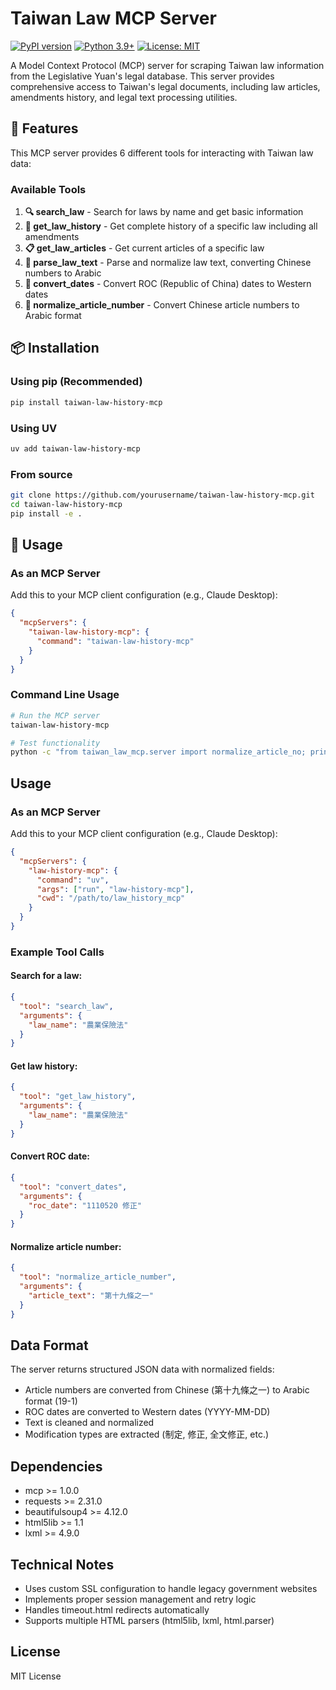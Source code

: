 # Taiwan Law MCP Server

[![PyPI version](https://badge.fury.io/py/taiwan-law-history-mcp.svg)](https://badge.fury.io/py/taiwan-law-history-mcp)
[![Python 3.9+](https://img.shields.io/badge/python-3.9+-blue.svg)](https://www.python.org/downloads/)
[![License: MIT](https://img.shields.io/badge/License-MIT-yellow.svg)](https://opensource.org/licenses/MIT)

A Model Context Protocol (MCP) server for scraping Taiwan law information from the Legislative Yuan's legal database. This server provides comprehensive access to Taiwan's legal documents, including law articles, amendments history, and legal text processing utilities.

## 🚀 Features

This MCP server provides 6 different tools for interacting with Taiwan law data:

### Available Tools

1. **🔍 search_law** - Search for laws by name and get basic information
2. **📜 get_law_history** - Get complete history of a specific law including all amendments
3. **📋 get_law_articles** - Get current articles of a specific law
4. **🔧 parse_law_text** - Parse and normalize law text, converting Chinese numbers to Arabic
5. **📅 convert_dates** - Convert ROC (Republic of China) dates to Western dates
6. **🔢 normalize_article_number** - Convert Chinese article numbers to Arabic format

## 📦 Installation

### Using pip (Recommended)

```bash
pip install taiwan-law-history-mcp
```

### Using UV

```bash
uv add taiwan-law-history-mcp
```

### From source

```bash
git clone https://github.com/yourusername/taiwan-law-history-mcp.git
cd taiwan-law-history-mcp
pip install -e .
```

## 🔧 Usage

### As an MCP Server

Add this to your MCP client configuration (e.g., Claude Desktop):

```json
{
  "mcpServers": {
    "taiwan-law-history-mcp": {
      "command": "taiwan-law-history-mcp"
    }
  }
}
```

### Command Line Usage

```bash
# Run the MCP server
taiwan-law-history-mcp

# Test functionality
python -c "from taiwan_law_mcp.server import normalize_article_no; print(normalize_article_no('第十九條之一'))"
```

## Usage

### As an MCP Server

Add this to your MCP client configuration (e.g., Claude Desktop):

```json
{
  "mcpServers": {
    "law-history-mcp": {
      "command": "uv",
      "args": ["run", "law-history-mcp"],
      "cwd": "/path/to/law_history_mcp"
    }
  }
}
```

### Example Tool Calls

#### Search for a law:
```json
{
  "tool": "search_law",
  "arguments": {
    "law_name": "農業保險法"
  }
}
```

#### Get law history:
```json
{
  "tool": "get_law_history",
  "arguments": {
    "law_name": "農業保險法"
  }
}
```

#### Convert ROC date:
```json
{
  "tool": "convert_dates",
  "arguments": {
    "roc_date": "1110520 修正"
  }
}
```

#### Normalize article number:
```json
{
  "tool": "normalize_article_number",
  "arguments": {
    "article_text": "第十九條之一"
  }
}
```

## Data Format

The server returns structured JSON data with normalized fields:

- Article numbers are converted from Chinese (第十九條之一) to Arabic format (19-1)
- ROC dates are converted to Western dates (YYYY-MM-DD)
- Text is cleaned and normalized
- Modification types are extracted (制定, 修正, 全文修正, etc.)

## Dependencies

- mcp >= 1.0.0
- requests >= 2.31.0
- beautifulsoup4 >= 4.12.0
- html5lib >= 1.1
- lxml >= 4.9.0

## Technical Notes

- Uses custom SSL configuration to handle legacy government websites
- Implements proper session management and retry logic
- Handles timeout.html redirects automatically
- Supports multiple HTML parsers (html5lib, lxml, html.parser)

## License

MIT License